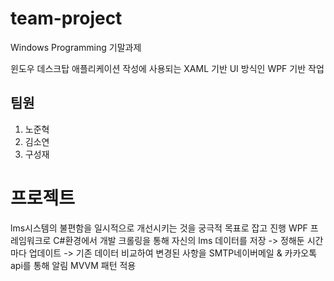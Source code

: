 # team-project

Windows Programming 기말과제

윈도우 데스크탑 애플리케이션 작성에 사용되는 XAML 기반 UI 방식인 WPF 기반 작업

## 팀원

1. 노준혁
2. 김소연
3. 구성재

# 프로젝트
lms시스템의 불편함을 일시적으로 개선시키는 것을 궁극적 목표로 잡고 진행
WPF 프레임워크로 C#환경에서 개발
크롤링을 통해 자신의 lms 데이터를 저장 -> 정해둔 시간마다 업데이트 -> 기존 데이터 비교하여 변경된 사항을 SMTP네이버메일 & 카카오톡api를 통해 알림 
MVVM 패턴 적용
